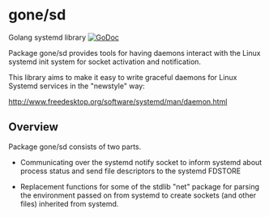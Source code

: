 # gone/sd

Golang systemd library [![GoDoc](https://godoc.org/github.com/one-com/gone/sd?status.svg)](https://godoc.org/github.com/one-com/gone/sd)

Package gone/sd provides tools for having daemons interact with the Linux systemd init system for socket activation and notification.

This library aims to make it easy to write graceful daemons for Linux Systemd services
in the "newstyle" way:

http://www.freedesktop.org/software/systemd/man/daemon.html

## Overview

Package gone/sd consists of two parts.

* Communicating over the systemd notify socket to inform systemd about process status and send file descriptors to the systemd FDSTORE

* Replacement functions for some of the stdlib "net" package for parsing the environment passed on from systemd to create sockets (and other files) inherited from systemd.

